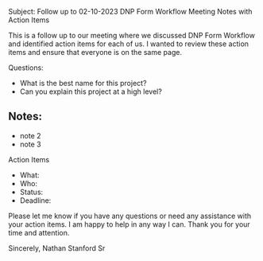 Subject: 
Follow up to 02-10-2023 DNP Form Workflow Meeting Notes with Action Items

This is a follow up to our meeting where we discussed DNP Form Workflow and identified action items for each of us. I wanted to review these action items and ensure that everyone is on the same page. 

 Questions:
- What is the best name for this project?
- Can you explain this project at a high level?

 Notes:
- 
- note 2
- note 3

Action Items
- What: 
- Who: 
- Status: 
- Deadline: 

Please let me know if you have any questions or need any assistance with your action items. I am happy to help in any way I can. Thank you for your time and attention.  

Sincerely,
Nathan Stanford Sr



